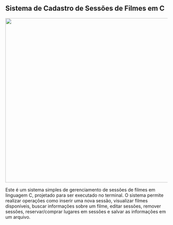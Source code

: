 ## Sistema de Cadastro de Sessões de Filmes em C

<div align="center">
<img src="https://github.com/diegookys/projeto_final_pre-modelo/assets/133829130/12fc96cc-3623-49b0-9d1f-a4b492762c23" width="512px" />
</div>

Este é um sistema simples de gerenciamento de sessões de filmes em linguagem C, projetado para ser executado no terminal. O sistema permite realizar operações como inserir uma nova sessão, visualizar filmes disponíveis, buscar informações sobre um filme, editar sessões, remover sessões, reservar/comprar lugares em sessões e salvar as informações em um arquivo.
